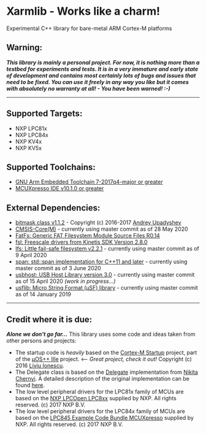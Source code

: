 # Xarmlib - Works like a charm!
Experimental C++ library for bare-metal ARM Cortex-M platforms

## Warning:
***This library is mainly a personal project. For now, it is nothing more than a testbed for experiments and tests. It is in a very immature and early state of development and contains most certainly lots of bugs and issues that need to be fixed. You can use it freely in any way you like but it comes with absolutely no warranty at all! - You have been warned! :-)***

---
## Supported Targets:
- NXP LPC81x
- NXP LPC84x
- NXP KV4x
- NXP KV5x

## Supported Toolchains:
- [GNU Arm Embedded Toolchain 7-2017q4-major or greater](https://developer.arm.com/open-source/gnu-toolchain/gnu-rm)
- [	MCUXpresso IDE v10.1.0 or greater](https://www.nxp.com/support/developer-resources/software-development-tools/mcuxpresso-software-and-tools/mcuxpresso-integrated-development-environment-ide:MCUXpresso-IDE)

## External Dependencies:
- [bitmask class v1.1.2](https://github.com/oliora/bitmask) - Copyright (c) 2016-2017 [Andrey Upadyshev](https://github.com/oliora) 
- [CMSIS-Core(M)](https://github.com/ARM-software/CMSIS_5) - currently using master commit as of 28 May 2020
- [FatFs: Generic FAT Filesystem Module Source Files R0.14](http://elm-chan.org/fsw/ff/00index_e.html)
- [fsl: Freescale drivers from Kinetis SDK Version 2.8.0](https://www.nxp.com/downloads/en/software-development-kits/KINETIS-EXPERT-TOOL.html)
- [lfs: Little fail-safe filesystem v2.2.1](https://github.com/ARMmbed/littlefs) - currently using master commit as of 9 April 2020
- [span: std::span implementation for C++11 and later](https://github.com/tcbrindle/span) - currently using master commit as of 3 June 2020
- [usbhost: USB Host Library version 3.0](https://github.com/felis/UHS30) - currently using master commit as of 15 April 2020 *(work in progress...)*
- [usflib: Micro String Format (μSF) library](https://github.com/hparracho/usflib) - currently using master commit as of 14 January 2019

---
## Credit where it is due:

***Alone we don't go far...*** This library uses some code and ideas taken from other persons and projects:  

- The startup code is *heavily* based on the [Cortex-M Startup](https://github.com/micro-os-plus/cortexm-startup) project, part of the [µOS++ IIIe](https://github.com/micro-os-plus) project. <-- *Great project, check it out!* Copyright (c) 2016 [Liviu Ionescu](https://github.com/ilg-ul).
- The Delegate class is based on the [Delegate](https://github.com/nikitablack/cpp-tests/blob/master/Delegate/Delegate.h) implementation from [Nikita Chernyi](https://github.com/nikitablack). A detailed description of the original implementation can be found [here](https://nikitablack.github.io/2016/04/12/Generic-C-delegates.html).
- The low level peripheral drivers for the LPC81x family of MCUs are based on the [NXP LPCOpen LPC8xx](https://www.nxp.com/downloads/en/libraries/lpcopen_3_02_lpcxpresso_nxp_lpcxpresso_812.zip) supplied by NXP. All rights reserved. (c) 2017 NXP B.V.
- The low level peripheral drivers for the LPC84x family of MCUs are based on the [LPC845 Example Code Bundle MCUXpresso](https://www.nxp.com/downloads/en/software/LPC845-Example-Code-Bundle-MCUXpresso.zip) supplied by NXP. All rights reserved. (c) 2017 NXP B.V.

